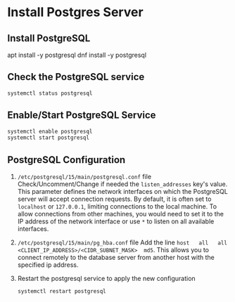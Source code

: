 # Install Postgres Server

## Install PostgreSQL
<tabs>
    <tab title="Debian-based Linux Distros">
        <code-block lang="bash">apt install -y postgresql</code-block>
    </tab>
    <tab title="RPM-based Linux Distros">
        <code-block lang="bash">dnf install -y postgresql</code-block> 
    </tab>
</tabs>

## Check the PostgreSQL service
```bash
systemctl status postgresql
```

## Enable/Start PostgreSQL Service
```bash
systemctl enable postgresql
systemctl start postgresql
```
## PostgreSQL Configuration
1. `/etc/postgresql/15/main/postgresql.conf` file
   Check/Uncomment/Change if needed the `listen_addresses` key's value.
   This parameter defines the network interfaces on which the PostgreSQL server will accept connection requests.
   By default, it is often set to `localhost` or `127.0.0.1`, limiting connections to the local machine.
   To allow connections from other machines,
   you would need to set it to the IP address of the network interface or use `*` to listen on all available interfaces.

2. `/etc/postgresql/15/main/pg_hba.conf` file
   Add the line `host   all   all   <CLIENT_IP_ADDRESS>/<CIDR_SUBNET_MASK>  md5`.
   This allows you to connect remotely to the database server from another host with the specified ip address.

3. Restart the postgresql service to apply the new configuration
   ```bash
   systemctl restart postgresql
   ```

